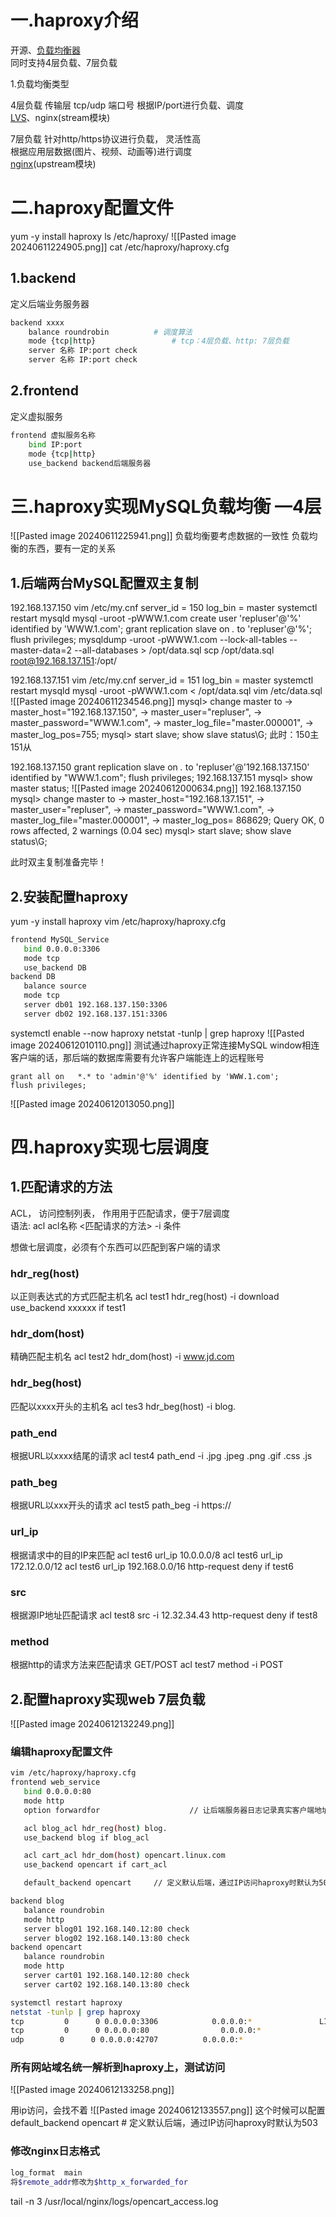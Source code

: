 
# 一.haproxy介绍

开源、[负载均衡器](https://so.csdn.net/so/search?q=%E8%B4%9F%E8%BD%BD%E5%9D%87%E8%A1%A1%E5%99%A8&spm=1001.2101.3001.7020)  
同时支持4层负载、7层负载

1.负载均衡类型

4层负载 传输层 tcp/udp 端口号
根据IP/port进行负载、调度  
[LVS](https://so.csdn.net/so/search?q=LVS&spm=1001.2101.3001.7020)、nginx(stream模块)

7层负载 
针对http/https协议进行负载， 灵活性高  
根据应用层数据(图片、视频、动画等)进行调度  
[nginx](https://so.csdn.net/so/search?q=nginx&spm=1001.2101.3001.7020)(upstream模块)

# 二.haproxy配置文件

 yum -y install haproxy
 ls /etc/haproxy/
![[Pasted image 20240611224905.png]]
cat /etc/haproxy/haproxy.cfg

## 1.backend
定义后端业务服务器
```bash
backend xxxx
	balance roundrobin			# 调度算法
	mode {tcp|http}				    # tcp：4层负载、http: 7层负载
	server 名称 IP:port check
	server 名称 IP:port check
```
## 2.frontend
定义虚拟服务
```bash
frontend 虚拟服务名称
	bind IP:port
	mode {tcp|http}
	use_backend backend后端服务器
```

# 三.haproxy实现MySQL负载均衡 —4层

![[Pasted image 20240611225941.png]]
 负载均衡要考虑数据的一致性
 负载均衡的东西，要有一定的关系
## 1.后端两台MySQL配置双主复制
192.168.137.150
vim /etc/my.cnf
server_id = 150
log_bin = master
systemctl restart mysqld
mysql -uroot -pWWW.1.com
create user 'repluser'@'%' identified by 'WWW.1.com';
grant replication slave on *.* to 'repluser'@'%';
flush privileges;
mysqldump -uroot -pWWW.1.com --lock-all-tables --master-data=2 --all-databases > /opt/data.sql
scp /opt/data.sql root@192.168.137.151:/opt/

192.168.137.151
vim /etc/my.cnf
server_id = 151
log_bin = master
systemctl restart mysqld
mysql -uroot -pWWW.1.com < /opt/data.sql
vim /etc/data.sql
![[Pasted image 20240611234546.png]]
mysql> change master to
    -> master_host="192.168.137.150",
    -> master_user="repluser",
    -> master_password="WWW.1.com",
    -> master_log_file="master.000001",
    -> master_log_pos=755;
mysql> start slave;
show slave status\G;
此时：150主151从

192.168.137.150
grant replication slave on *.* to 'repluser'@'192.168.137.150' identified by "WWW.1.com";
flush privileges;
192.168.137.151
mysql> show master status;
![[Pasted image 20240612000634.png]]
192.168.137.150
mysql> change master to
    -> master_host="192.168.137.151",
    -> master_user="repluser",
    -> master_password="WWW.1.com",
    -> master_log_file="master.000001",
    ->  master_log_pos=  868629;
Query OK, 0 rows affected, 2 warnings (0.04 sec)
mysql> start slave;
show slave status\G;

此时双主复制准备完毕！


## 2.安装配置haproxy
yum -y install haproxy
vim /etc/haproxy/haproxy.cfg
```bash
frontend MySQL_Service
   bind 0.0.0.0:3306
   mode tcp
   use_backend DB
backend DB
   balance source  
   mode tcp
   server db01 192.168.137.150:3306
   server db02 192.168.137.151:3306
```

systemctl enable --now haproxy
netstat -tunlp | grep haproxy
![[Pasted image 20240612010110.png]]
测试通过haproxy正常连接MySQL
window相连客户端的话，那后端的数据库需要有允许客户端能连上的远程账号
```
grant all on   *.* to 'admin'@'%' identified by 'WWW.1.com';
flush privileges;
```
![[Pasted image 20240612013050.png]]



# 四.haproxy实现七层调度
## 1.匹配请求的方法

ACL， 访问控制列表， 作用用于匹配请求，便于7层调度  
语法: acl acl名称 <匹配请求的方法> -i 条件

想做七层调度，必须有个东西可以匹配到客户端的请求

### hdr_reg(host)
以正则表达式的方式匹配主机名
acl test1 hdr_reg(host) -i download 
use_backend xxxxxx if test1

### hdr_dom(host)
精确匹配主机名
acl test2 hdr_dom(host) -i www.jd.com 

### hdr_beg(host)
匹配以xxxx开头的主机名
acl tes3 hdr_beg(host) -i blog.

### path_end
根据URL以xxxx结尾的请求
acl test4 path_end -i .jpg .jpeg .png .gif .css .js 

### path_beg
根据URL以xxx开头的请求
acl test5 path_beg -i https:// 

### url_ip
根据请求中的目的IP来匹配
acl test6 url_ip 10.0.0.0/8
acl test6 url_ip 172.12.0.0/12
acl test6 url_ip 192.168.0.0/16
http-request deny if test6 

### src
根据源IP地址匹配请求
acl test8 src -i 12.32.34.43
http-request deny if test8 

### method
根据http的请求方法来匹配请求 GET/POST
acl test7 method -i POST 

## 2.配置haproxy实现web 7层负载



![[Pasted image 20240612132249.png]]

### 编辑haproxy配置文件
```bash
vim /etc/haproxy/haproxy.cfg 
frontend web_service
   bind 0.0.0.0:80
   mode http
   option forwardfor					// 让后端服务器日志记录真实客户端地址

   acl blog_acl hdr_reg(host) blog.
   use_backend blog if blog_acl

   acl cart_acl hdr_dom(host) opencart.linux.com
   use_backend opencart if cart_acl

   default_backend opencart     // 定义默认后端，通过IP访问haproxy时默认为503 

backend blog
   balance roundrobin
   mode http
   server blog01 192.168.140.12:80 check
   server blog02 192.168.140.13:80 check
backend opencart
   balance roundrobin
   mode http
   server cart01 192.168.140.12:80 check
   server cart02 192.168.140.13:80 check
```


```bash
systemctl restart haproxy
netstat -tunlp | grep haproxy
tcp         0      0 0.0.0.0:3306            0.0.0.0:*               LISTEN      1909/haproxy    
tcp         0      0 0.0.0.0:80                0.0.0.0:*               LISTEN      1909/haproxy     
udp        0      0 0.0.0.0:42707          0.0.0.0:*                                 1908/haproxy   
```

### 所有网站域名统一解析到haproxy上，测试访问
![[Pasted image 20240612133258.png]]

用ip访问，会找不着
![[Pasted image 20240612133557.png]]
这个时候可以配置
default_backend opencart  # 定义默认后端，通过IP访问haproxy时默认为503

### 修改nginx日志格式

```bash
log_format  main 
将$remote_addr修改为$http_x_forwarded_for
```
tail -n 3 /usr/local/nginx/logs/opencart_access.log

